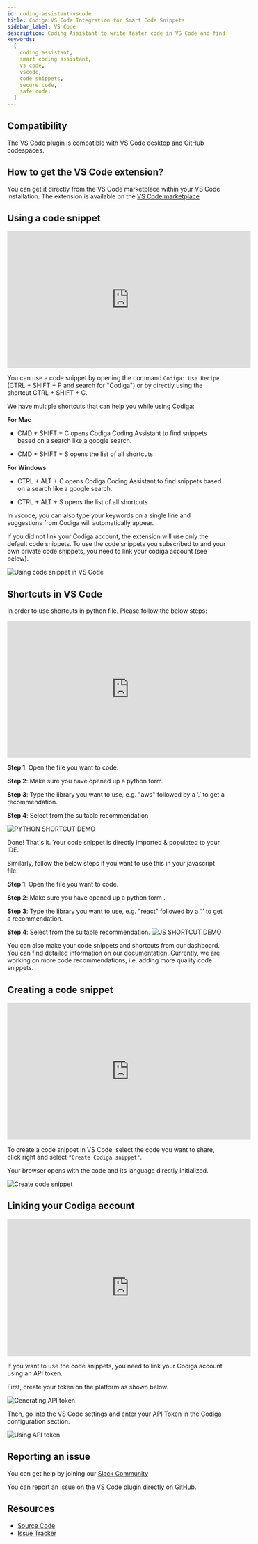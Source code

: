 ```yaml
---
id: coding-assistant-vscode
title: Codiga VS Code Integration for Smart Code Snippets
sidebar_label: VS Code
description: Coding Assistant to write faster code in VS Code and find safe and secure code within seconds. Work for 15+ languages.
keywords:
  [
    coding assistant,
    smart coding assistant,
    vs code,
    vscode,
    code snippets,
    secure code,
    safe code,
  ]
---
```


## Compatibility

The VS Code plugin is compatible with VS Code desktop and GitHub codespaces.

## How to get the VS Code extension?

You can get it directly from the VS Code marketplace within your VS Code installation.
The extension is available on the [VS Code marketplace](https://marketplace.visualstudio.com/items?itemName=codiga.vscode-plugin)

## Using a code snippet

<iframe width="560" height="315" src="https://www.youtube.com/embed/wrMy6hQWCrs?start=193" title="YouTube video player" frameborder="0" allow="accelerometer; autoplay; clipboard-write; encrypted-media; gyroscope; picture-in-picture" allowfullscreen></iframe>

You can use a code snippet by opening the command `Codiga: Use Recipe` (CTRL + SHIFT + P and search for "Codiga") or by
directly using the shortcut CTRL + SHIFT + C.

We have multiple shortcuts that can help you while using Codiga:

**For Mac**

- CMD + SHIFT + C opens Codiga Coding Assistant to find snippets based on a search like a google search.

- CMD + SHIFT + S opens the list of all shortcuts

**For Windows**

- CTRL + ALT + C opens Codiga Coding Assistant to find snippets based on a search like a google search.

- CTRL + ALT + S opens the list of all shortcuts

In vscode, you can also type your keywords on a single line and suggestions from Codiga will automatically appear.

If you did not link your Codiga account, the extension will use only the default code snippets. To use the code snippets you
subscribed to and your own private code snippets, you need to link your codiga account (see below).

![Using code snippet in VS Code](/img/coding-assistant/vscode-use-recipe.gif)

## Shortcuts in VS Code

In order to use shortcuts in python file. Please follow the below steps:

<iframe width="560" height="315" src="https://www.youtube.com/embed/wrMy6hQWCrs?start=245" title="YouTube video player" frameborder="0" allow="accelerometer; autoplay; clipboard-write; encrypted-media; gyroscope; picture-in-picture" allowfullscreen></iframe>

**Step 1**: Open the file you want to code.

**Step 2**: Make sure you have opened up a python form.

**Step 3**: Type the library you want to use, e.g. "aws" followed by a ‘.’ to get a recommendation.

**Step 4**: Select from the suitable recommendation

![PYTHON SHORTCUT DEMO](/img/shortcuts-vs-code/pydemo.gif)

Done! That's it. Your code snippet is directly imported & populated to your IDE.

Similarly, follow the below steps if you want to use this in your javascript file.

**Step 1**: Open the file you want to code.

**Step 2**: Make sure you have opened up a python form .

**Step 3**: Type the library you want to use, e.g. "react" followed by a ‘.’ to get a recommendation.

**Step 4**: Select from the suitable recommendation.
![JS SHORTCUT DEMO](/img/shortcuts-vs-code/jsdemo.gif)

You can also make your code snippets and shortcuts from our dashboard. You can find detailed information on our [documentation](https://doc.codiga.io).
Currently, we are working on more code recommendations, i.e. adding more quality code snippets.

## Creating a code snippet

<iframe width="560" height="315" src="https://www.youtube.com/embed/wrMy6hQWCrs?start=307" title="YouTube video player" frameborder="0" allow="accelerometer; autoplay; clipboard-write; encrypted-media; gyroscope; picture-in-picture" allowfullscreen></iframe>

To create a code snippet in VS Code, select the code you want to share, click right and select `"Create Codiga snippet"`.

Your browser opens with the code and its language directly initialized.

![Create code snippet](/img/coding-assistant/vscode-create-recipe.gif)

## Linking your Codiga account

<iframe width="560" height="315" src="https://www.youtube.com/embed/wrMy6hQWCrs?start=110" title="YouTube video player" frameborder="0" allow="accelerometer; autoplay; clipboard-write; encrypted-media; gyroscope; picture-in-picture" allowfullscreen></iframe>

If you want to use the code snippets, you need to link your Codiga account using an API token.

First, create your token on the platform as shown below.

![Generating API token](/img/coding-assistant/api-token-creation.gif)

Then, go into the VS Code settings and enter your API Token in the Codiga configuration section.

![Using API token](/img/coding-assistant/vscode-configuration.png)

## Reporting an issue

You can get help by joining our [Slack Community](https://join.slack.com/t/codigahq/shared_invite/zt-9hvmfwie-9BUVFwZDwvpIGlkHv2mzYQ)

You can report an issue on the VS Code plugin [directly on GitHub](https://github.com/codiga/vscode-plugin/issues).

## Resources

- [Source Code](https://github.com/codiga/vscode-plugin)
- [Issue Tracker](https://github.com/codiga/vscode-plugin/issues)
